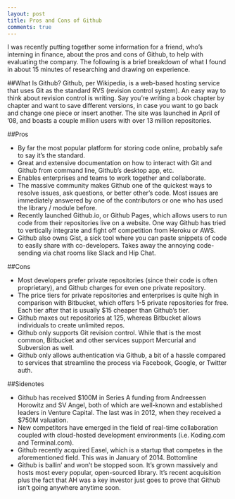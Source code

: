 ```yaml
---
layout: post
title: Pros and Cons of Github
comments: true
---
```


I was recently putting together some information for a friend, who’s interning in finance, about the pros and cons of Github, to help with evaluating the company. The following is a brief breakdown of what I found in about 15 minutes of researching and drawing on experience.

##What Is Github?
Github, per Wikipedia, is a web-based hosting service that uses Git as the standard RVS (revision control system). An easy way to think about revision control is writing. Say you’re writing a book chapter by chapter and want to save different versions, in case you want to go back and change one piece or insert another. The site was launched in April of ’08, and boasts a couple million users with over 13 million repositories.

##Pros
- By far the most popular platform for storing code online, probably safe to say it’s the standard.
- Great and extensive documentation on how to interact with Git and Github from command line, Github’s desktop app, etc.
- Enables enterprises and teams to work together and collaborate.
- The massive community makes Github one of the quickest ways to resolve issues, ask questions, or better other’s code. Most issues are immediately answered by one of the contributors or one who has used the library / module before.
- Recently launched Github.io, or Github Pages, which allows users to run code from their repositories live on a website. One way Github has tried to vertically integrate and fight off competition from Heroku or AWS.
- Github also owns Gist, a sick tool where you can paste snippets of code to easily share with co-developers. Takes away the annoying code-sending via chat rooms like Slack and Hip Chat.

##Cons
- Most developers prefer private repositories (since their code is often proprietary), and Github charges for even one private repository.
- The price tiers for private repositories and enterprises is quite high in comparison with Bitbucket, which offers 1-5 private repositories for free. Each tier after that is usually $15 cheaper than Github’s tier.
- Github maxes out repositories at 125, whereas Bitbucket allows individuals to create unlimited repos.
- Github only supports Git revision control. While that is the most common, Bitbucket and other services support Mercurial and Subversion as well.
- Github only allows authentication via Github, a bit of a hassle compared to services that streamline the process via Facebook, Google, or Twitter auth.

##Sidenotes
- Github has received $100M in Series A funding from Andreessen Horowitz and SV Angel, both of which are well-known and established leaders in Venture Capital. The last was in 2012, when they received a $750M valuation.
- New competitors have emerged in the field of real-time collaboration coupled with cloud-hosted development environments (i.e. Koding.com and Terminal.com).
- Github recently acquired Easel, which is a startup that competes in the aforementioned field. This was in January of 2014.
Bottomline
- Github is ballin’ and won’t be stopped soon. It’s grown massively and hosts most every popular, open-sourced library. It’s recent acquisition plus the fact that AH was a key investor just goes to prove that Github isn’t going anywhere anytime soon.

